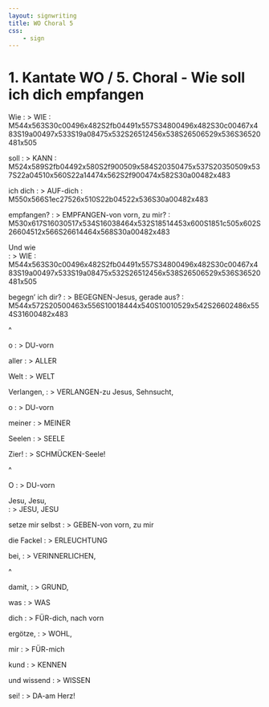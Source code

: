 ```yaml
---
layout: signwriting
title: WO Choral 5
css:
    - sign
---
```


<!--
https://www.signbank.org/signpuddle2.0/searchword.php
https://www.sutton-signwriting.io/signmaker
-->

# 1. Kantate WO / 5. Choral - Wie soll ich dich empfangen

Wie
: > WIE
: M544x563S30c00496x482S2fb04491x557S34800496x482S30c00467x483S19a00497x533S19a08475x532S26512456x538S26506529x536S36520481x505

soll
: > KANN 
: M524x589S2fb04492x580S2f900509x584S20350475x537S20350509x537S22a04510x560S22a14474x562S2f900474x582S30a00482x483

ich dich
: > AUF-dich
: M550x566S1ec27526x510S22b04522x536S30a00482x483

empfangen?
: > EMPFANGEN-von vorn, zu mir?
: M530x617S16030517x534S16038464x532S18514453x600S1851c505x602S26604512x566S26614464x568S30a00482x483

Und wie  
: > WIE
: M544x563S30c00496x482S2fb04491x557S34800496x482S30c00467x483S19a00497x533S19a08475x532S26512456x538S26506529x536S36520481x505

begegn’ ich dir?
: > BEGEGNEN-Jesus, gerade aus?
: M544x572S20500463x556S10018444x540S10010529x542S26602486x554S31600482x483

^

o
: > DU-vorn

aller
: > ALLER

Welt
: > WELT

Verlangen,
: > VERLANGEN-zu Jesus, Sehnsucht,

o
: > DU-vorn

meiner
: > MEINER

Seelen
: > SEELE

Zier!
: > SCHMÜCKEN-Seele!

^

O
: > DU-vorn

Jesu, Jesu,  
: > JESU, JESU

setze mir selbst
: > GEBEN-von vorn, zu mir

die Fackel
: > ERLEUCHTUNG

bei,
: > VERINNERLICHEN,

^

damit,
: > GRUND,

was
: > WAS

dich
: > FÜR-dich, nach vorn

ergötze,
: > WOHL,

mir
: > FÜR-mich

kund
: > KENNEN

und wissend
: > WISSEN

sei!
: > DA-am Herz!